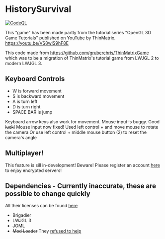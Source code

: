 # HistorySurvival
[![CodeQL](https://github.com/ajh123-development/HistorySurvival/actions/workflows/codeql-analysis.yml/badge.svg)](https://github.com/ajh123-development/HistorySurvival/actions/workflows/codeql-analysis.yml)

This "game" has been made partly from the tutorial series "OpenGL 3D Game Tutorials" published on YouTube by ThinMatrix.
https://youtu.be/VS8wlS9hF8E

This code made from https://github.com/gruberchris/ThinMatrixGame which was to be a migration of ThinMatrix's tutorial game from LWJGL 2 to modern LWJGL 3.

## Keyboard Controls
* W is forward movement
* S is backward movement
* A is turn left
* D is turn right
* SPACE BAR is jump

Keyboard arrow keys also work for movement. 
~~Mouse input is buggy. Good luck!~~ 
Mouse input now fixed! Used left control + and move mouse to rotate the camera
Or use left control + middle mouse button (2) to reset the camera's angle

## Multiplayer!
This feature is sill in-development! Beware!
Please register an account [here](https://minersonline.ddns.net/register.php) to enjoy encrypted servers!

## Dependencies - Currently inaccurate, these are possible to change quickly
All their licenses can be found [here](3rd_party)
 * Brigadier
 * LWJGL 3
 * JOML
 * ~~Mod Loader~~ They [refused to help](https://github.com/McModLauncher/modlauncher/issues/109)
 